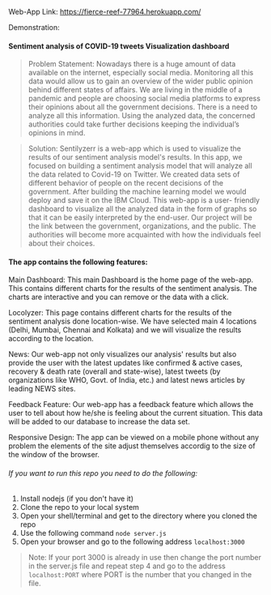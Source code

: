 Web-App Link: https://fierce-reef-77964.herokuapp.com/

Demonstration:

#### Sentiment analysis of COVID-19 tweets Visualization dashboard

> Problem Statement: Nowadays there is a huge amount of data available on the internet, especially social media. Monitoring all this data would allow us to gain an overview of the wider public opinion behind different states of affairs. We are living in the middle of a pandemic and people are choosing social media platforms to express their opinions about all the government decisions. There is a need to analyze all this information. Using the analyzed data, the concerned authorities could take further decisions keeping the individual’s opinions in mind. 

> Solution: Sentilyzerr is a web-app which is used to visualize the results of our sentiment analysis model's results. In this app, we focused on building a sentiment analysis model that will analyze all the data related to Covid-19 on Twitter. We created data sets of different behavior of people on the recent decisions of the government. After building the machine learning model we would deploy and save it on the IBM Cloud. This web-app is a user- friendly dashboard to visualize all the analyzed data in the form of graphs so that it can be easily interpreted by the end-user. Our project will be the link between the government, organizations, and the public. The authorities will become more acquainted with how the individuals feel about their choices.

#### The app contains the following features:

Main Dashboard: This main Dashboard is the home page of the web-app. This contains different charts for the results of the sentiment analysis. The charts are interactive and you can remove or the data with a click.

Locolyzer: This page contains different charts for the results of the sentiment analysis done location-wise. We have selected main 4 locations (Delhi, Mumbai, Chennai and Kolkata) and we will visualize the results according to the location.

News: Our web-app not only visualizes our analysis' results but also provide the user with the latest updates like confirmed & active cases, recovery & death rate (overall and state-wise), latest tweets (by organizations like WHO, Govt. of India, etc.) and latest news articles by leading NEWS sites.

Feedback Feature: Our web-app has a feedback feature which allows the user to tell about how he/she is feeling about the current situation. This data will be added to our database to increase the data set.

Responsive Design: The app can be viewed on a mobile phone without any problem the elements of the site adjust themselves accordig to the size of the window of the browser.

###### If you want to run this repo you need to do the following:
1. Install nodejs (if you don't have it)
2. Clone the repo to your local system
3. Open your shell/terminal and get to the directory where you cloned the repo
4. Use the following command ```node server.js``` 
5. Open your browser and go to the following address ```localhost:3000```

> Note: If your port 3000 is already in use then change the port number in the server.js file and repeat step 4 and go to the address ```localhost:PORT``` where PORT is the number that you changed in the file.
